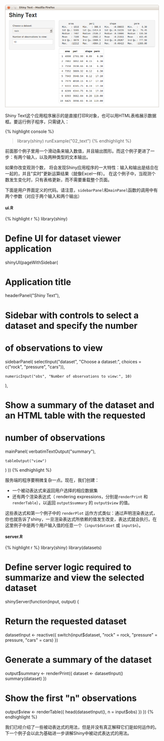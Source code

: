 
![Tabsets Screenshot](screenshots/shiny-text.png)

Shiny Text这个应用程序展示的是直接打印R对象，也可以用HTML表格展示数据框。要运行例子程序，只需键入： 

{% highlight console %}
> library(shiny)
> runExample("02_text")
{% endhighlight %}

前面那个例子里用一个滑动条来输入数值，并且输出图形。而这个例子更进了一步：有两个输入，以及两种类型的文本输出。

如果你改变观测个数， 将会发现Shiny应用程序的一大特性：输入和输出是结合在一起的，并且"实时"更新运算结果（就像Excel一样）。 在这个例子中，当观测个数发生变化时，只有表格更新，而不需要重载整个页面。

下面是用户界面定义的代码。请注意，`sidebarPanel`和`mainPanel`函数的调用中有两个参数（对应于两个输入和两个输出）

#### ui.R

{% highlight r %}
library(shiny)

# Define UI for dataset viewer application
shinyUI(pageWithSidebar(

  # Application title
  headerPanel("Shiny Text"),

  # Sidebar with controls to select a dataset and specify the number
  # of observations to view
  sidebarPanel(
    selectInput("dataset", "Choose a dataset:", 
                choices = c("rock", "pressure", "cars")),

    numericInput("obs", "Number of observations to view:", 10)
  ),

  # Show a summary of the dataset and an HTML table with the requested
  # number of observations
  mainPanel(
    verbatimTextOutput("summary"),

    tableOutput("view")
  )
))
{% endhighlight %}

服务端的程序要稍微复杂一点。现在，我们创建：

* 一个被动表达式来返回用户选择的相应数据集
* 还有两个渲染表达式（ rendering expressions，分别是`renderPrint` 和`renderTable`），以返回 `output$summary` 的 `output$view` 的值。

这些表达式和第一个例子中的 `renderPlot` 运作方式类似：通过声明渲染表达式，你也就告诉了shiny，一旦渲染表达式所依赖的值发生改变，表达式就会执行。在这里例子中是两个用户输入值的任意一个（`input$dataset` 或 `input$n`）。

#### server.R

{% highlight r %}
library(shiny)
library(datasets)

# Define server logic required to summarize and view the selected dataset
shinyServer(function(input, output) {

  # Return the requested dataset
  datasetInput <- reactive({
    switch(input$dataset,
           "rock" = rock,
           "pressure" = pressure,
           "cars" = cars)
  })

  # Generate a summary of the dataset
  output$summary <- renderPrint({
    dataset <- datasetInput()
    summary(dataset)
  })

  # Show the first "n" observations
  output$view <- renderTable({
    head(datasetInput(), n = input$obs)
  })
})
{% endhighlight %}


我们已经介绍了一些被动表达式的用法，但是并没有真正解释它们是如何运作的。下一个例子会以此为基础进一步讲解Shiny中被动式表达式的用法。